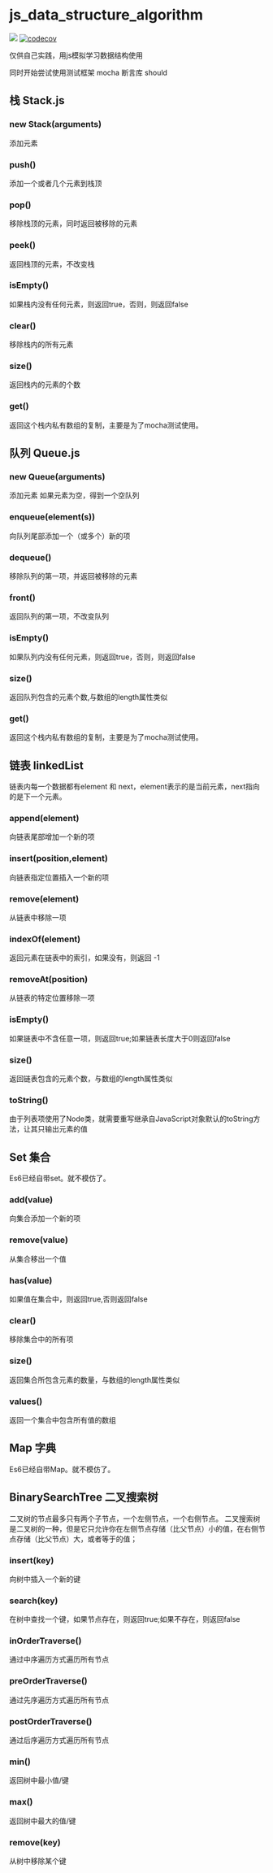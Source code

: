 # js_data_structure_algorithm

![](https://travis-ci.org/Ali1213/js_data_structure_algorithm.svg?branch=master)
[![codecov](https://codecov.io/gh/Ali1213/js_data_structure_algorithm/branch/master/graph/badge.svg)](https://codecov.io/gh/Ali1213/js_data_structure_algorithm)

仅供自己实践，用js模拟学习数据结构使用

同时开始尝试使用测试框架 mocha 断言库 should

## 栈 Stack.js

### new Stack(arguments)
添加元素
### push()
添加一个或者几个元素到栈顶
### pop()
移除栈顶的元素，同时返回被移除的元素
### peek()
返回栈顶的元素，不改变栈
### isEmpty()
如果栈内没有任何元素，则返回true，否则，则返回false
### clear()
移除栈内的所有元素
### size()
返回栈内的元素的个数

### get()
返回这个栈内私有数组的复制，主要是为了mocha测试使用。

## 队列 Queue.js

### new Queue(arguments)
添加元素
如果元素为空，得到一个空队列

### enqueue(element(s))
向队列尾部添加一个（或多个）新的项

### dequeue()
移除队列的第一项，并返回被移除的元素

### front()
返回队列的第一项，不改变队列

### isEmpty()
如果队列内没有任何元素，则返回true，否则，则返回false

### size()
返回队列包含的元素个数,与数组的length属性类似


### get()
返回这个栈内私有数组的复制，主要是为了mocha测试使用。

## 链表 linkedList

链表内每一个数据都有element 和 next，element表示的是当前元素，next指向的是下一个元素。

### append(element)
向链表尾部增加一个新的项

### insert(position,element)
向链表指定位置插入一个新的项

### remove(element)
从链表中移除一项

### indexOf(element)
返回元素在链表中的索引，如果没有，则返回 -1

### removeAt(position)
从链表的特定位置移除一项

### isEmpty()
如果链表中不含任意一项，则返回true;如果链表长度大于0则返回false

### size()
返回链表包含的元素个数，与数组的length属性类似

### toString()
由于列表项使用了Node类，就需要重写继承自JavaScript对象默认的toString方法，让其只输出元素的值


## Set 集合

Es6已经自带set。就不模仿了。

### add(value)
向集合添加一个新的项

### remove(value)
从集合移出一个值

### has(value)
如果值在集合中，则返回true,否则返回false

### clear()
移除集合中的所有项

### size()
返回集合所包含元素的数量，与数组的length属性类似

### values()
返回一个集合中包含所有值的数组

## Map 字典

Es6已经自带Map。就不模仿了。
 

## BinarySearchTree 二叉搜索树

二叉树的节点最多只有两个子节点，一个左侧节点，一个右侧节点。
二叉搜索树是二叉树的一种，但是它只允许你在左侧节点存储（比父节点）小的值，在右侧节点存储（比父节点）大，或者等于的值；

### insert(key)
向树中插入一个新的键

### search(key)
在树中查找一个键，如果节点存在，则返回true;如果不存在，则返回false

### inOrderTraverse()
通过中序遍历方式遍历所有节点

### preOrderTraverse()
通过先序遍历方式遍历所有节点

### postOrderTraverse()
通过后序遍历方式遍历所有节点

### min()
返回树中最小值/键

### max()
返回树中最大的值/键

### remove(key)
从树中移除某个键
